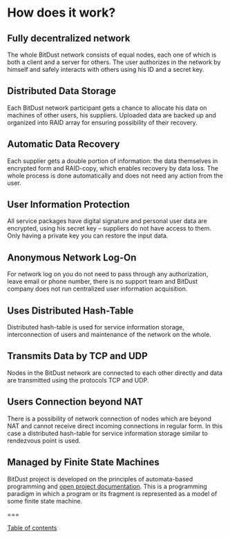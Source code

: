 # How does it work?


## Fully decentralized network

The whole BitDust network consists of equal nodes, each one of which is both a client and a server for others. 
The user authorizes in the network by himself and safely interacts with others using his ID and a secret key. 


## Distributed Data Storage

Each BitDust network participant gets a chance to allocate his data on machines of other users, his suppliers. 
Uploaded data are backed up and organized into RAID array for ensuring possibility of their recovery. 


## Automatic Data Recovery

Each supplier gets a double portion of information: the data themselves in encrypted form and RAID-copy, 
which enables recovery by data loss. The whole process is done automatically and does not need 
any action from the user.


## User Information Protection

All service packages have digital signature and personal user data are encrypted, using his secret key – suppliers 
do not have access to them. Only having a private key you can restore the input data.


## Anonymous Network Log-On

For network log on you do not need to pass through any authorization, leave email or phone number, 
there is no support team and BitDust company does not run centralized user information acquisition.


## Uses Distributed Hash-Table

Distributed hash-table is used for service information storage, interconnection of users and maintenance 
of the network on the whole.


## Transmits Data by TCP and UDP

Nodes in the BitDust network are connected to each other directly and data are transmitted using 
the protocols TCP and UDP.


## Users Connection beyond NAT

There is a possibility of network connection of nodes which are beyond NAT and cannot receive direct 
incoming connections in regular form. In this case a distributed hash-table for service information 
storage similar to rendezvous point is used. 


## Managed by Finite State Machines

BitDust project is developed on the principles of automata-based programming and 
[open project documentation](http://is.ifmo.ru/articles_en/).
This is a programming paradigm in which a program or its fragment is represented as a model of 
some finite state machine.




===

[Table of contents](https://github.com/vesellov/bitdust.docs#bidust)
